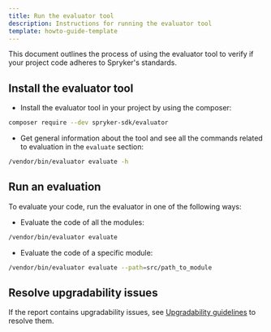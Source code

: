 ```yaml
---
title: Run the evaluator tool
description: Instructions for running the evaluator tool
template: howto-guide-template
---
```


This document outlines the process of using the evaluator tool to verify if your project code adheres to Spryker's standards.

## Install the evaluator tool

* Install the evaluator tool in your project by using the composer:
```bash
composer require --dev spryker-sdk/evaluator
```

* Get general information about the tool and see all the commands related to evaluation in the `evaluate` section:

```bash
/vendor/bin/evaluator evaluate -h
```

## Run an evaluation

To evaluate your code, run the evaluator in one of the following ways:

* Evaluate the code of all the modules:

```bash
/vendor/bin/evaluator evaluate
```

* Evaluate the code of a specific module:

```bash
/vendor/bin/evaluator evaluate --path=src/path_to_module
```

## Resolve upgradability issues

If the report contains upgradability issues, see [Upgradability guidelines](/docs/scos/dev/guidelines/keeping-a-project-upgradable/upgradability-guidelines/upgradability-guidelines.html) to resolve them.
